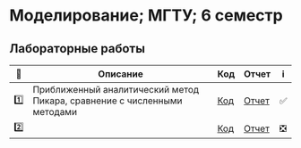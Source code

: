 # Моделирование; МГТУ; 6 семестр

## Лабораторные работы

| :1234: | Описание | Код | Отчет | :information_source: |
| --- | --- | --- | --- | --- |
| :one: | Приближенный аналитический метод Пикара, сравнение с численными методами | [Код](https://github.com/timoninas/scientific-modelling/blob/master/lab_01/lab_01.py) | [Отчет](https://github.com/timoninas/scientific-modelling/blob/master/lab_01/lab_01.pdf) | :white_check_mark: |
| :two: |  | [Код]() | [Отчет]() | :negative_squared_cross_mark: |
